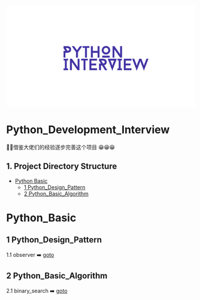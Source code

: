 ![](https://github.com/hanqiulun/Python_Development_Interview/blob/master/Static/python_interview.png)
# Python_Development_Interview

:gift_heart::gift_heart:借鉴大佬们的经验逐步完善这个项目 :grin::grin::grin:

## 1. Project Directory Structure

* [Python Basic](#Python_Basic)
    * [1 Python_Design_Pattern](#1-Python_Design_Pattern)
    * [2 Python_Basic_Algorithm](#2-Python_Basic_Algorithm)
# Python_Basic

## 1 Python_Design_Pattern

1.1 observer :arrow_right: [goto](https://github.com/hanqiulun/Python_Development_Interview/blob/master/Python_Design_Pattern/observer.py)

## 2 Python_Basic_Algorithm

2.1 binary_search :arrow_right: [goto](https://github.com/hanqiulun/Python_Development_Interview/blob/master/Python_Basic_Algorithm/binary_search.py)
